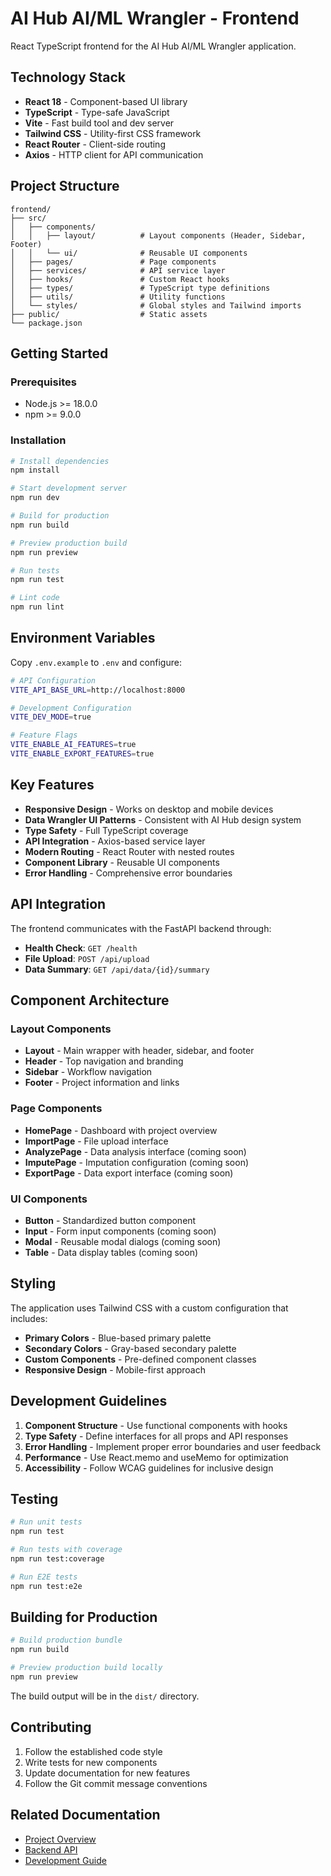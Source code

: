 # AI Hub AI/ML Wrangler - Frontend

React TypeScript frontend for the AI Hub AI/ML Wrangler application.

## Technology Stack

- **React 18** - Component-based UI library
- **TypeScript** - Type-safe JavaScript
- **Vite** - Fast build tool and dev server
- **Tailwind CSS** - Utility-first CSS framework
- **React Router** - Client-side routing
- **Axios** - HTTP client for API communication

## Project Structure

```
frontend/
├── src/
│   ├── components/
│   │   ├── layout/          # Layout components (Header, Sidebar, Footer)
│   │   └── ui/              # Reusable UI components
│   ├── pages/               # Page components
│   ├── services/            # API service layer
│   ├── hooks/               # Custom React hooks
│   ├── types/               # TypeScript type definitions
│   ├── utils/               # Utility functions
│   └── styles/              # Global styles and Tailwind imports
├── public/                  # Static assets
└── package.json
```

## Getting Started

### Prerequisites

- Node.js >= 18.0.0
- npm >= 9.0.0

### Installation

```bash
# Install dependencies
npm install

# Start development server
npm run dev

# Build for production
npm run build

# Preview production build
npm run preview

# Run tests
npm run test

# Lint code
npm run lint
```

## Environment Variables

Copy `.env.example` to `.env` and configure:

```bash
# API Configuration
VITE_API_BASE_URL=http://localhost:8000

# Development Configuration
VITE_DEV_MODE=true

# Feature Flags
VITE_ENABLE_AI_FEATURES=true
VITE_ENABLE_EXPORT_FEATURES=true
```

## Key Features

- **Responsive Design** - Works on desktop and mobile devices
- **Data Wrangler UI Patterns** - Consistent with AI Hub design system
- **Type Safety** - Full TypeScript coverage
- **API Integration** - Axios-based service layer
- **Modern Routing** - React Router with nested routes
- **Component Library** - Reusable UI components
- **Error Handling** - Comprehensive error boundaries

## API Integration

The frontend communicates with the FastAPI backend through:

- **Health Check**: `GET /health`
- **File Upload**: `POST /api/upload`
- **Data Summary**: `GET /api/data/{id}/summary`

## Component Architecture

### Layout Components
- **Layout** - Main wrapper with header, sidebar, and footer
- **Header** - Top navigation and branding
- **Sidebar** - Workflow navigation
- **Footer** - Project information and links

### Page Components
- **HomePage** - Dashboard with project overview
- **ImportPage** - File upload interface
- **AnalyzePage** - Data analysis interface (coming soon)
- **ImputePage** - Imputation configuration (coming soon)
- **ExportPage** - Data export interface (coming soon)

### UI Components
- **Button** - Standardized button component
- **Input** - Form input components (coming soon)
- **Modal** - Reusable modal dialogs (coming soon)
- **Table** - Data display tables (coming soon)

## Styling

The application uses Tailwind CSS with a custom configuration that includes:

- **Primary Colors** - Blue-based primary palette
- **Secondary Colors** - Gray-based secondary palette
- **Custom Components** - Pre-defined component classes
- **Responsive Design** - Mobile-first approach

## Development Guidelines

1. **Component Structure** - Use functional components with hooks
2. **Type Safety** - Define interfaces for all props and API responses
3. **Error Handling** - Implement proper error boundaries and user feedback
4. **Performance** - Use React.memo and useMemo for optimization
5. **Accessibility** - Follow WCAG guidelines for inclusive design

## Testing

```bash
# Run unit tests
npm run test

# Run tests with coverage
npm run test:coverage

# Run E2E tests
npm run test:e2e
```

## Building for Production

```bash
# Build production bundle
npm run build

# Preview production build locally
npm run preview
```

The build output will be in the `dist/` directory.

## Contributing

1. Follow the established code style
2. Write tests for new components
3. Update documentation for new features
4. Follow the Git commit message conventions

## Related Documentation

- [Project Overview](../README.md)
- [Backend API](../backend/README.md)
- [Development Guide](../docs/development.md)